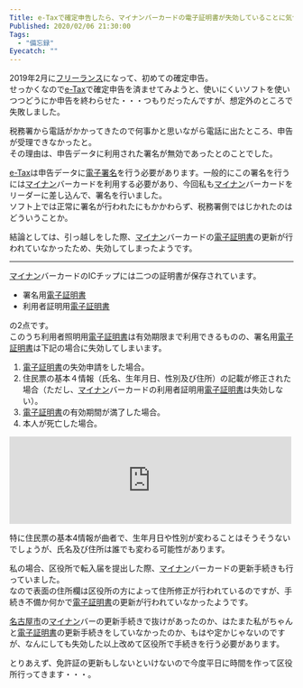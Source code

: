 ```yaml
---
Title: e-Taxで確定申告したら、マイナンバーカードの電子証明書が失効していることに気づいた話
Published: 2020/02/06 21:30:00
Tags:
  - "備忘録"
Eyecatch: ""
---
```

<p>2019年2月に<a class="keyword" href="http://d.hatena.ne.jp/keyword/%A5%D5%A5%EA%A1%BC%A5%E9%A5%F3%A5%B9">フリーランス</a>になって、初めての確定申告。<br />
せっかくなので<a class="keyword" href="http://d.hatena.ne.jp/keyword/e-Tax">e-Tax</a>で確定申告を済ませてみようと、使いにくいソフトを使いつつどうにか申告を終わらせた・・・つもりだったんですが、想定外のところで失敗しました。</p>

<p>税務署から電話がかかってきたので何事かと思いながら電話に出たところ、申告が受理できなかったと。<br />
その理由は、申告データに利用された署名が無効であったとのことでした。</p>

<p><a class="keyword" href="http://d.hatena.ne.jp/keyword/e-Tax">e-Tax</a>は申告データに<a class="keyword" href="http://d.hatena.ne.jp/keyword/%C5%C5%BB%D2%BD%F0%CC%BE">電子署名</a>を行う必要があります。一般的にこの署名を行うには<a class="keyword" href="http://d.hatena.ne.jp/keyword/%A5%DE%A5%A4%A5%CA%A5%F3">マイナン</a>バーカードを利用する必要があり、今回私も<a class="keyword" href="http://d.hatena.ne.jp/keyword/%A5%DE%A5%A4%A5%CA%A5%F3">マイナン</a>バーカードをリーダーに差し込んで、署名を行いました。<br />
ソフト上では正常に署名が行われたにもかかわらず、税務署側ではじかれたのはどういうことか。</p>

<p>結論としては、引っ越しをした際、<a class="keyword" href="http://d.hatena.ne.jp/keyword/%A5%DE%A5%A4%A5%CA%A5%F3">マイナン</a>バーカードの<a class="keyword" href="http://d.hatena.ne.jp/keyword/%C5%C5%BB%D2%BE%DA%CC%C0%BD%F1">電子証明書</a>の更新が行われていなかったため、失効してしまったようです。</p>

***

<p><a class="keyword" href="http://d.hatena.ne.jp/keyword/%A5%DE%A5%A4%A5%CA%A5%F3">マイナン</a>バーカードのICチップには二つの証明書が保存されています。</p>

<ul>
<li>署名用<a class="keyword" href="http://d.hatena.ne.jp/keyword/%C5%C5%BB%D2%BE%DA%CC%C0%BD%F1">電子証明書</a></li>
<li>利用者証明用<a class="keyword" href="http://d.hatena.ne.jp/keyword/%C5%C5%BB%D2%BE%DA%CC%C0%BD%F1">電子証明書</a></li>
</ul>


<p>の2点です。<br />
このうち利用者照明用<a class="keyword" href="http://d.hatena.ne.jp/keyword/%C5%C5%BB%D2%BE%DA%CC%C0%BD%F1">電子証明書</a>は有効期限まで利用できるものの、署名用<a class="keyword" href="http://d.hatena.ne.jp/keyword/%C5%C5%BB%D2%BE%DA%CC%C0%BD%F1">電子証明書</a>は下記の場合に失効してしまいます。</p>

<ol>
<li><a class="keyword" href="http://d.hatena.ne.jp/keyword/%C5%C5%BB%D2%BE%DA%CC%C0%BD%F1">電子証明書</a>の失効申請をした場合。</li>
<li>住民票の基本４情報（氏名、生年月日、性別及び住所）の記載が修正された場合（ただし、<a class="keyword" href="http://d.hatena.ne.jp/keyword/%A5%DE%A5%A4%A5%CA%A5%F3">マイナン</a>バーカードの利用者証明用<a class="keyword" href="http://d.hatena.ne.jp/keyword/%C5%C5%BB%D2%BE%DA%CC%C0%BD%F1">電子証明書</a>は失効しない）。</li>
<li><a class="keyword" href="http://d.hatena.ne.jp/keyword/%C5%C5%BB%D2%BE%DA%CC%C0%BD%F1">電子証明書</a>の有効期間が満了した場合。</li>
<li>本人が死亡した場合。</li>
</ol>


<p><iframe src="https://hatenablog-parts.com/embed?url=https%3A%2F%2Fwww.jpki.go.jp%2Fprocedure%2Fperiod.html" title="電子証明書の有効期間と失効 | 公的個人認証サービス ポータルサイト" class="embed-card embed-webcard" scrolling="no" frameborder="0" style="display: block; width: 100%; height: 155px; max-width: 500px; margin: 10px 0px;"></iframe></p>

<p>特に住民票の基本4情報が曲者で、生年月日や性別が変わることはそうそうないでしょうが、氏名及び住所は誰でも変わる可能性があります。</p>

<p>私の場合、区役所で転入届を提出した際、<a class="keyword" href="http://d.hatena.ne.jp/keyword/%A5%DE%A5%A4%A5%CA%A5%F3">マイナン</a>バーカードの更新手続きも行っていました。<br />
なので表面の住所欄は区役所の方によって住所修正が行われているのですが、手続き不備か何かで<a class="keyword" href="http://d.hatena.ne.jp/keyword/%C5%C5%BB%D2%BE%DA%CC%C0%BD%F1">電子証明書</a>の更新が行われていなかったようです。</p>

<p><a class="keyword" href="http://d.hatena.ne.jp/keyword/%CC%BE%B8%C5%B2%B0%BB%D4">名古屋市</a>の<a class="keyword" href="http://d.hatena.ne.jp/keyword/%A5%DE%A5%A4%A5%CA%A5%F3">マイナン</a>バーの更新手続きで抜けがあったのか、はたまた私がちゃんと<a class="keyword" href="http://d.hatena.ne.jp/keyword/%C5%C5%BB%D2%BE%DA%CC%C0%BD%F1">電子証明書</a>の更新手続きをしていなかったのか、もはや定かじゃないのですが、なんにしても失効した以上改めて区役所で手続きを行う必要があります。</p>

<p>とりあえず、免許証の更新もしないといけないので今度平日に時間を作って区役所行ってきます・・・。</p>
